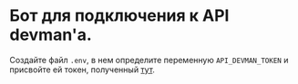 # Бот для подключения к API devman'а.

Создайте файл `.env`, в нем определите переменную `API_DEVMAN_TOKEN` и присвойте ей токен, полученный [тут](https://dvmn.org/api/docs/).

